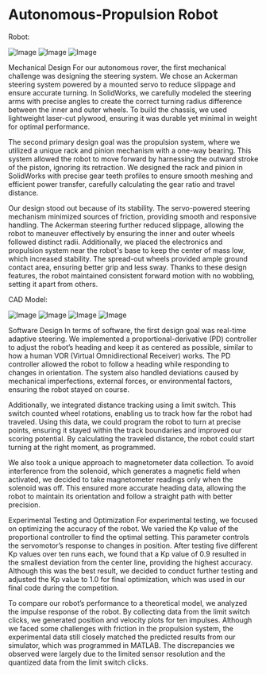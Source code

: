 # Autonomous-Propulsion Robot

Robot:

![Image](https://github.com/user-attachments/assets/93434f51-44bd-41b7-94bb-3b5656512eef)
![Image](https://github.com/user-attachments/assets/c55a7e60-f2d1-42f6-a7db-17c0151b9f64)
![Image](https://github.com/user-attachments/assets/1b92e3d2-68f4-42bd-877a-42906026e93f)

Mechanical Design
For our autonomous rover, the first mechanical challenge was designing the steering system. We chose an Ackerman steering system powered by a mounted servo to reduce slippage and ensure accurate turning. In SolidWorks, we carefully modeled the steering arms with precise angles to create the correct turning radius difference between the inner and outer wheels. To build the chassis, we used lightweight laser-cut plywood, ensuring it was durable yet minimal in weight for optimal performance.

The second primary design goal was the propulsion system, where we utilized a unique rack and pinion mechanism with a one-way bearing. This system allowed the robot to move forward by harnessing the outward stroke of the piston, ignoring its retraction. We designed the rack and pinion in SolidWorks with precise gear teeth profiles to ensure smooth meshing and efficient power transfer, carefully calculating the gear ratio and travel distance.

Our design stood out because of its stability. The servo-powered steering mechanism minimized sources of friction, providing smooth and responsive handling. The Ackerman steering further reduced slippage, allowing the robot to maneuver effectively by ensuring the inner and outer wheels followed distinct radii. Additionally, we placed the electronics and propulsion system near the robot's base to keep the center of mass low, which increased stability. The spread-out wheels provided ample ground contact area, ensuring better grip and less sway. Thanks to these design features, the robot maintained consistent forward motion with no wobbling, setting it apart from others.

CAD Model:

![Image](https://github.com/user-attachments/assets/7ad23d01-5027-4530-a0cf-face75efc11d)
![Image](https://github.com/user-attachments/assets/16d1a6ee-cb1c-4af5-9d1e-4cd74763c7be)
![Image](https://github.com/user-attachments/assets/bb04466d-6fff-4fcc-9279-096ce6406476)
![Image](https://github.com/user-attachments/assets/ed27c3f6-52cc-4924-abbe-4ecb841b1b9f)

Software Design
In terms of software, the first design goal was real-time adaptive steering. We implemented a proportional-derivative (PD) controller to adjust the robot’s heading and keep it as centered as possible, similar to how a human VOR (Virtual Omnidirectional Receiver) works. The PD controller allowed the robot to follow a heading while responding to changes in orientation. The system also handled deviations caused by mechanical imperfections, external forces, or environmental factors, ensuring the robot stayed on course.

Additionally, we integrated distance tracking using a limit switch. This switch counted wheel rotations, enabling us to track how far the robot had traveled. Using this data, we could program the robot to turn at precise points, ensuring it stayed within the track boundaries and improved our scoring potential. By calculating the traveled distance, the robot could start turning at the right moment, as programmed.

We also took a unique approach to magnetometer data collection. To avoid interference from the solenoid, which generates a magnetic field when activated, we decided to take magnetometer readings only when the solenoid was off. This ensured more accurate heading data, allowing the robot to maintain its orientation and follow a straight path with better precision.

Experimental Testing and Optimization
For experimental testing, we focused on optimizing the accuracy of the robot. We varied the Kp value of the proportional controller to find the optimal setting. This parameter controls the servomotor’s response to changes in position. After testing five different Kp values over ten runs each, we found that a Kp value of 0.9 resulted in the smallest deviation from the center line, providing the highest accuracy. Although this was the best result, we decided to conduct further testing and adjusted the Kp value to 1.0 for final optimization, which was used in our final code during the competition.

To compare our robot’s performance to a theoretical model, we analyzed the impulse response of the robot. By collecting data from the limit switch clicks, we generated position and velocity plots for ten impulses. Although we faced some challenges with friction in the propulsion system, the experimental data still closely matched the predicted results from our simulator, which was programmed in MATLAB. The discrepancies we observed were largely due to the limited sensor resolution and the quantized data from the limit switch clicks.
